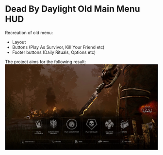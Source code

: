 # Dead By Daylight Old Main Menu HUD

Recreation of old menu:
- Layout
- Buttons (Play As Survivor, Kill Your Friend etc)
- Footer buttons (Daily Rituals, Options etc)

The project aims for the following result:
![HUD_Preview](https://github.com/olshab/DeadByDaylight-MainMenuHUD/blob/main/Preview.png?raw=true)
